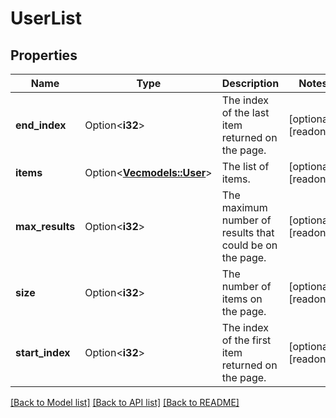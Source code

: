 # UserList

## Properties

Name | Type | Description | Notes
------------ | ------------- | ------------- | -------------
**end_index** | Option<**i32**> | The index of the last item returned on the page. | [optional][readonly]
**items** | Option<[**Vec<models::User>**](User.md)> | The list of items. | [optional][readonly]
**max_results** | Option<**i32**> | The maximum number of results that could be on the page. | [optional][readonly]
**size** | Option<**i32**> | The number of items on the page. | [optional][readonly]
**start_index** | Option<**i32**> | The index of the first item returned on the page. | [optional][readonly]

[[Back to Model list]](../README.md#documentation-for-models) [[Back to API list]](../README.md#documentation-for-api-endpoints) [[Back to README]](../README.md)


